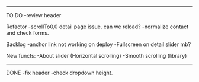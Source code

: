 ------------------------
TO DO 
-review header  

Refactor
-scrollTo0,0 detail page issue. can we reload?
-normalize contact and check forms.

Backlog
-anchor link not working on deploy
-Fullscreen on detail slider mb?

New functs:
-About slider (Horizontal scrolling)
-Smooth scrolling (library)

----
DONE
-fix header
-check dropdown height.

